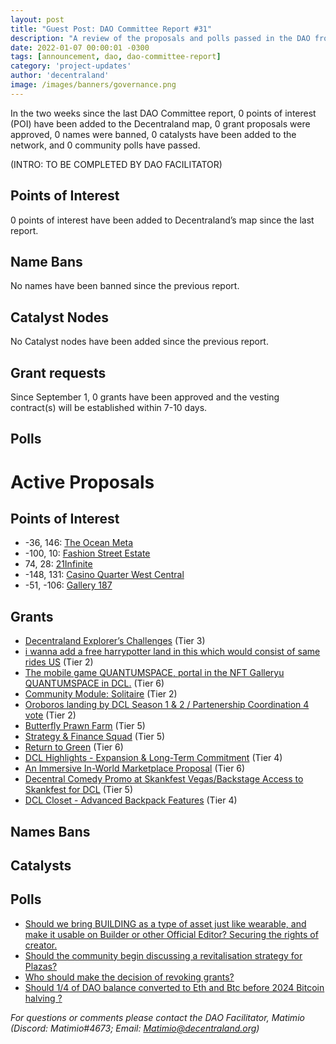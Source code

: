 ```yaml
---
layout: post
title: "Guest Post: DAO Committee Report #31"
description: "A review of the proposals and polls passed in the DAO from September 1 through September 15".
date: 2022-01-07 00:00:01 -0300
tags: [announcement, dao, dao-committee-report]
category: 'project-updates'
author: 'decentraland'
image: /images/banners/governance.png
---
```


In the two weeks since the last DAO Committee report, 0 points of interest (POI) have been added to the Decentraland map, 0 grant proposals were approved, 0 names were banned, 0 catalysts have been added to the network, and 0 community polls have passed.

(INTRO: TO BE COMPLETED BY DAO FACILITATOR)

## Points of Interest
0 points of interest have been added to Decentraland’s map since the last report.


## Name Bans

No names have been banned since the previous report.

## Catalyst Nodes
No Catalyst nodes have been added since the previous report.


## Grant requests
Since September 1, 0 grants have been approved and the vesting contract(s) will be established within 7-10 days.


## Polls


# Active Proposals

## Points of Interest

* -36, 146: [The Ocean Meta](https://governance.decentraland.org/proposal/?id=49b232e0-2a32-11ed-ac99-5bece7edccd0)
* -100, 10: [Fashion Street Estate](https://governance.decentraland.org/proposal/?id=db97d930-29d8-11ed-ac99-5bece7edccd0)
* 74, 28: [21Infinite](https://governance.decentraland.org/proposal/?id=da8af850-2970-11ed-ac99-5bece7edccd0)
* -148, 131: [Casino Quarter West Central](https://governance.decentraland.org/proposal/?id=2cdf3bf0-289c-11ed-ac99-5bece7edccd0)
* -51, -106: [Gallery 187](https://governance.decentraland.org/proposal/?id=f7fe5c20-2820-11ed-ac99-5bece7edccd0)

## Grants

* [Decentraland Explorer’s Challenges](https://governance.decentraland.org/proposal/?id=86b776a0-2a64-11ed-ac99-5bece7edccd0) (Tier 3)
* [i wanna add a free harrypotter land in this which would consist of same rides US](https://governance.decentraland.org/proposal/?id=f11948d0-28d3-11ed-ac99-5bece7edccd0) (Tier 2)
* [The mobile game QUANTUMSPACE,  portal  in the NFT Galleryu QUANTUMSPACE in DCL.](https://governance.decentraland.org/proposal/?id=6f57fcd0-2877-11ed-ac99-5bece7edccd0) (Tier 6)
* [Community Module: Solitaire](https://governance.decentraland.org/proposal/?id=13e979f0-27dc-11ed-ac99-5bece7edccd0) (Tier 2)
* [Oroboros landing by DCL Season 1 &amp; 2 / Partenership Coordination 4 vote](https://governance.decentraland.org/proposal/?id=960e72c0-27d5-11ed-ac99-5bece7edccd0) (Tier 2)
* [Butterfly Prawn Farm](https://governance.decentraland.org/proposal/?id=0c0fbc20-25cb-11ed-ac99-5bece7edccd0) (Tier 5)
* [Strategy &amp; Finance Squad](https://governance.decentraland.org/proposal/?id=0e747070-2565-11ed-ac99-5bece7edccd0) (Tier 5)
* [Return to Green](https://governance.decentraland.org/proposal/?id=37c29390-2447-11ed-b4a9-178eb7bc02f5) (Tier 6)
* [DCL Highlights - Expansion &amp; Long-Term Commitment](https://governance.decentraland.org/proposal/?id=40659800-23eb-11ed-b4a9-178eb7bc02f5) (Tier 4)
* [An Immersive In-World Marketplace Proposal](https://governance.decentraland.org/proposal/?id=0f9a4300-23c9-11ed-b4a9-178eb7bc02f5) (Tier 6)
* [Decentral Comedy Promo at Skankfest Vegas/Backstage Access to Skankfest for DCL](https://governance.decentraland.org/proposal/?id=56e0a3b0-2303-11ed-b4a9-178eb7bc02f5) (Tier 5)
* [DCL Closet - Advanced Backpack Features](https://governance.decentraland.org/proposal/?id=42cc9f20-2239-11ed-b4a9-178eb7bc02f5) (Tier 4)

## Names Bans


## Catalysts


## Polls

* [Should we bring BUILDING as a type of asset just like wearable, and make it usable on Builder or other Official Editor? Securing the rights of creator.](https://governance.decentraland.org/proposal/?id=fe612aa0-2c50-11ed-ac99-5bece7edccd0)
* [Should the community begin discussing a revitalisation strategy for Plazas?](https://governance.decentraland.org/proposal/?id=9987c5a0-2bf4-11ed-ac99-5bece7edccd0)
* [Who should make the decision of revoking grants?](https://governance.decentraland.org/proposal/?id=823c92e0-2ad2-11ed-ac99-5bece7edccd0)
* [Should 1/4 of DAO balance converted to Eth and Btc before 2024 Bitcoin halving ?](https://governance.decentraland.org/proposal/?id=9d24ced0-2a0d-11ed-ac99-5bece7edccd0)

*For questions or comments please contact the DAO Facilitator, Matimio (Discord: Matimio#4673; Email: [Matimio@decentraland.org](mailto:Matimio@decentraland.org))*
